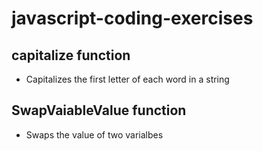 # javascript-coding-exercises

## capitalize function

- Capitalizes the first letter of each word in a string

## SwapVaiableValue function

- Swaps the value of two varialbes